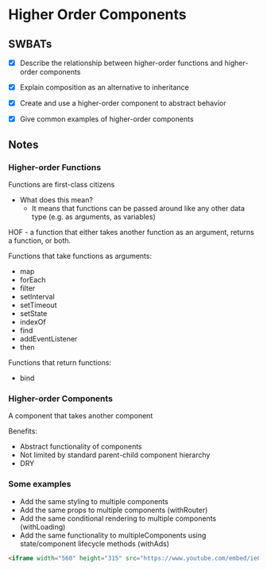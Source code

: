 # Higher Order Components


## SWBATs
- [x] Describe the relationship between higher-order functions and higher-order components
- [x] Explain composition as an alternative to inheritance
- [x] Create and use a higher-order component to abstract behavior
- [x] Give common examples of higher-order components


## Notes

### Higher-order Functions
Functions are first-class citizens
  - What does this mean?
    - It means that functions can be passed around like any other data type (e.g. as arguments, as variables)

HOF - a function that either takes another function as an argument, returns a function, or both.

Functions that take functions as arguments:
- map
- forEach
- filter
- setInterval
- setTimeout
- setState
- indexOf
- find
- addEventListener
- then

Functions that return functions:
- bind


### Higher-order Components
A component that takes another component

Benefits:
- Abstract functionality of components
- Not limited by standard parent-child component hierarchy
- DRY


### Some examples

- Add the same styling to multiple components
- Add the same props to multiple components (withRouter)
- Add the same conditional rendering to multiple components (withLoading)
- Add the same functionality to multipleComponents using state/component lifecycle methods (withAds)


```html
<iframe width="560" height="315" src="https://www.youtube.com/embed/ieQq9pGGs-I" frameborder="0" allow="accelerometer; autoplay; encrypted-media; gyroscope; picture-in-picture" allowfullscreen></iframe>
```
